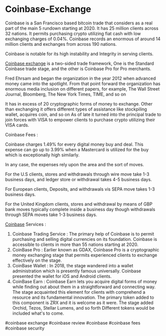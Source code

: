 # Coinbase-Exchange
Coinbase is a San Francisco based bitcoin trade that considers as a real part of the main 5 rundown starting at 2020. It has 25 million clients across 32 nations. It permits purchasing crypto utilizing fiat cash with low exchanging charges of 0.04%. Coinbase records an enormous of around 14 million clients and exchanges from across 190 nations. 

Coinbase is notable for its high instability and Integrity in serving clients. 

<a href="https://coinpedia.org/exchange/about-coinbase-exchange/">Coinbase exchange</A> is a two-sided trade framework, One is the Standard Coinbase trade stage, and the other is Coinbase Pro for Pro merchants. 

Fred Ehrsam and began the organization in the year 2012 when advanced money came into the spotlight. From that point forward the organization has enormous media inclusion on different papers, for example, The Wall Street Journal, Bloomberg, The New York Times, TIME, and so on 

It has in excess of 20 cryptographic forms of money to exchange. Other than exchanging it offers different types of assistance like stockpiling wallet, acquires coin, and so on As of late it turned into the principal trade to join forces with VISA to empower clients to purchase crypto utilizing their VISA cards. 

Coinbase Fees :

Coinbase charges 1.49% for every digital money buy and deal. This expense can go up to 3.99% when a Mastercard is utilized for the buy which is exceptionally high similarly. 

In any case, the expenses rely upon the area and the sort of moves. 

For the U.S clients, stores and withdrawals through wire move take 1-3 business days, and ledger store or withdrawal takes 4-5 business days. 

For European clients, Deposits, and withdrawals vis SEPA move takes 1-3 business days. 

For the United Kingdom clients, stores and withdrawal by means of GBP bank moves typically complete inside a business day though withdrawals through SEPA moves take 1-3 business days. 

<a href="https://coinpedia.org/exchange/about-coinbase-exchange/">Coinbase</A> Services :

1.	Coinbase Trading Service : The primary help of Coinbase is to permit purchasing and selling digital currencies on its foundation. Coinbase is accessible to clients in more than 55 nations starting at 2020. 
2.	CoinBase Pro : Earlier known as GDAX, Coinbase Pro is a cryptographic money exchanging stage that permits experienced clients to exchange effectively on the stage. 
3.	CoinBase Wallet : In 2018, the stage wandered into a wallet administration which is presently famous universally. Coinbase presented the wallet for iOS and Android clients. 
4.	CoinBase Earn : Coinbase Earn lets you acquire digital forms of money while finding out about them in a straightforward and connecting way. The stage acquainted this element for clients with comprehend a resource and its fundamental innovation. The primary token added to this component is ZRX and it is welcome as it were. The stage added Orchid, Tezos, Stellar Lumens, and so forth Different tokens would be included what's to come.





#coinbase exchange #coinbase review #coinbase #coinbase fees #coinbase security
